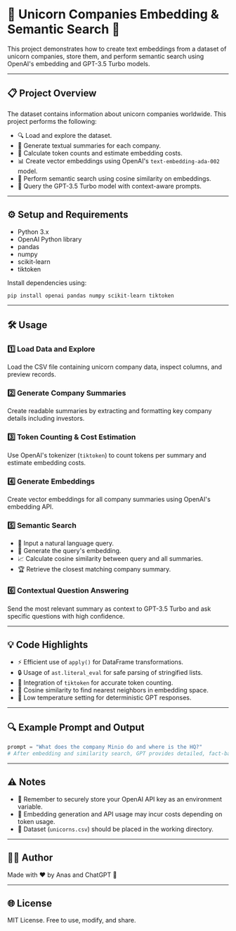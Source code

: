 # 🦄 Unicorn Companies Embedding & Semantic Search 🚀

This project demonstrates how to create text embeddings from a dataset of unicorn companies, store them, and perform semantic search using OpenAI's embedding and GPT-3.5 Turbo models.

---

## 📋 Project Overview

The dataset contains information about unicorn companies worldwide. This project performs the following:

- 🔍 Load and explore the dataset.
- 📝 Generate textual summaries for each company.
- 🧮 Calculate token counts and estimate embedding costs.
- 📊 Create vector embeddings using OpenAI's `text-embedding-ada-002` model.
- 🔎 Perform semantic search using cosine similarity on embeddings.
- 🤖 Query the GPT-3.5 Turbo model with context-aware prompts.

---

## ⚙️ Setup and Requirements

- Python 3.x
- OpenAI Python library
- pandas
- numpy
- scikit-learn
- tiktoken

Install dependencies using:

```bash
pip install openai pandas numpy scikit-learn tiktoken
````

---

## 🛠️ Usage

### 1️⃣ Load Data and Explore

Load the CSV file containing unicorn company data, inspect columns, and preview records.

### 2️⃣ Generate Company Summaries

Create readable summaries by extracting and formatting key company details including investors.

### 3️⃣ Token Counting & Cost Estimation

Use OpenAI's tokenizer (`tiktoken`) to count tokens per summary and estimate embedding costs.

### 4️⃣ Generate Embeddings

Create vector embeddings for all company summaries using OpenAI's embedding API.

### 5️⃣ Semantic Search

* 💬 Input a natural language query.
* 🧠 Generate the query's embedding.
* 📈 Calculate cosine similarity between query and all summaries.
* 🏆 Retrieve the closest matching company summary.

### 6️⃣ Contextual Question Answering

Send the most relevant summary as context to GPT-3.5 Turbo and ask specific questions with high confidence.

---

## 💡 Code Highlights

* ⚡ Efficient use of `apply()` for DataFrame transformations.
* 🔒 Usage of `ast.literal_eval` for safe parsing of stringified lists.
* 🔢 Integration of `tiktoken` for accurate token counting.
* 📐 Cosine similarity to find nearest neighbors in embedding space.
* 🎯 Low temperature setting for deterministic GPT responses.

---

## 🔍 Example Prompt and Output

```python
prompt = "What does the company Minio do and where is the HQ?"
# After embedding and similarity search, GPT provides detailed, fact-based answers.
```

---

## ⚠️ Notes

* 🔑 Remember to securely store your OpenAI API key as an environment variable.
* 💸 Embedding generation and API usage may incur costs depending on token usage.
* 📂 Dataset (`unicorns.csv`) should be placed in the working directory.

---

## 🧑‍💻 Author

Made with ❤️ by Anas and ChatGPT 🙌

---

## 🌐 License

MIT License. Free to use, modify, and share.
